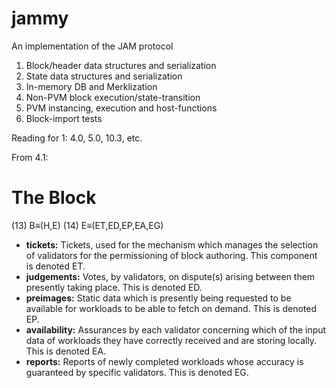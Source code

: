 # jammy
An implementation of the JAM protocol


1. Block/header data structures and serialization
2. State data structures and serialization
3. In-memory DB and Merklization
4. Non-PVM block execution/state-transition
5. PVM instancing, execution and host-functions
6. Block-import tests

Reading for 1: 4.0, 5.0, 10.3, etc. 

From 4.1:

# The Block


(13) B≡(H,E)
(14) E≡(ET,ED,EP,EA,EG)


- **tickets:** Tickets, used for the mechanism which manages the selection of validators for the permissioning of block authoring. This component is denoted ET.
- **judgements:** Votes, by validators, on dispute(s) arising between them presently taking place. This is denoted ED. 
- **preimages:** Static data which is presently being requested to be available for workloads to be able to fetch on demand. This is denoted EP. 
- **availability:** Assurances by each validator concerning which of the input data of workloads they have correctly received and are storing locally. This is denoted EA. 
- **reports:** Reports of newly completed workloads whose accuracy is guaranteed by specific validators. This is denoted EG.